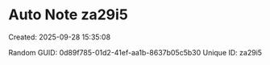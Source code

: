 ﻿# Auto Note za29i5
Created: 2025-09-28 15:35:08

Random GUID: 0d89f785-01d2-41ef-aa1b-8637b05c5b30
Unique ID: za29i5
